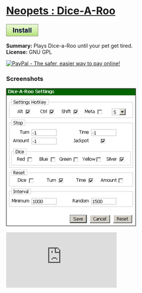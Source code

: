 # [Neopets : Dice-A-Roo](.)

[![Install](../../resources/image/install_button.jpg)](../../../../raw/master/scripts/Neopets_Dice-A-Roo/28461.user.js)

**Summary:** Plays Dice-a-Roo until your pet get tired.<br />
**License:** GNU GPL<br />

[![PayPal - The safer, easier way to pay online!](https://www.paypalobjects.com/en_US/i/btn/btn_donate_SM.gif "PayPal - The safer, easier way to pay online!")](http://goo.gl/Fv19S)

### Screenshots
![Settings](Settings.png)

![Daily installs](http://gm.wesley.eti.br/count.php?type=image&id=28461)